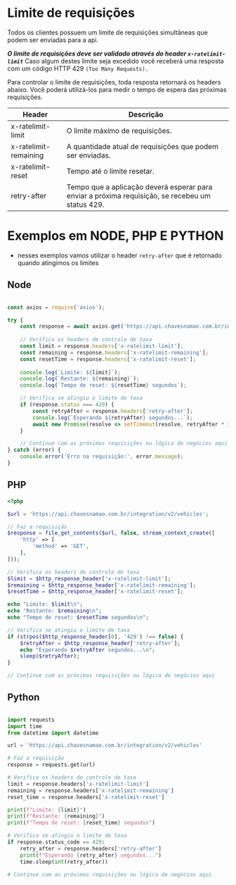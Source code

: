# Limite de requisições
Todos os clientes possuem um limite de requisições simultâneas que podem ser enviadas para a api.

<b>*O limite de requisições deve ser validado através do header `x-ratelimit-limit`*</b>
Caso algum destes limite seja excedido você receberá uma resposta com um código HTTP 429 `(Too Many Requests).`

Para controlar o limite de requisições, toda resposta retornará os headers abaixo. Você poderá utilizá-los para medir o tempo de espera das próximas requisições.

| Header | Descrição |
| --- | --- |
| x-ratelimit-limit | O limite máximo de requisições. |
| x-ratelimit-remaining | A quantidade atual de requisições que podem ser enviadas. |
| x-ratelimit-reset | Tempo até o limite resetar. |
| retry-after | Tempo que a aplicação deverá esperar para enviar a próxima requisição, se recebeu um status 429. |


# Exemplos em NODE, PHP E PYTHON
- nesses exemplos vamos utilizar o header `retry-after` que é retornado quando atingimos os limites

## Node
```javascript

const axios = require('axios');

try {
    const response = await axios.get('https://api.chavesnamao.com.br/integration/v2/vehicles');
    
    // Verifica os headers de controle de taxa
    const limit = response.headers['x-ratelimit-limit'];
    const remaining = response.headers['x-ratelimit-remaining'];
    const resetTime = response.headers['x-ratelimit-reset'];
    
    console.log(`Limite: ${limit}`);
    console.log(`Restante: ${remaining}`);
    console.log(`Tempo de reset: ${resetTime} segundos`);

    // Verifica se atingiu o limite de taxa
    if (response.status === 429) {
        const retryAfter = response.headers['retry-after'];
        console.log(`Esperando ${retryAfter} segundos...`);
        await new Promise(resolve => setTimeout(resolve, retryAfter * 1000));
    }

    // Continue com as próximas requisições ou lógica de negócios aqui
} catch (error) {
    console.error('Erro na requisição:', error.message);
}

```

## PHP
```php
<?php

$url = 'https://api.chavesnamao.com.br/integration/v2/vehicles';

// Faz a requisição
$response = file_get_contents($url, false, stream_context_create([
    'http' => [
        'method' => 'GET',
    ],
]));

// Verifica os headers de controle de taxa
$limit = $http_response_header['x-ratelimit-limit'];
$remaining = $http_response_header['x-ratelimit-remaining'];
$resetTime = $http_response_header['x-ratelimit-reset'];

echo "Limite: $limit\n";
echo "Restante: $remaining\n";
echo "Tempo de reset: $resetTime segundos\n";

// Verifica se atingiu o limite de taxa
if (strpos($http_response_header[0], '429') !== false) {
    $retryAfter = $http_response_header['retry-after'];
    echo "Esperando $retryAfter segundos...\n";
    sleep($retryAfter);
}

// Continue com as próximas requisições ou lógica de negócios aqui

```

## Python
```python

import requests
import time
from datetime import datetime

url = 'https://api.chavesnamao.com.br/integration/v2/vehicles'

# Faz a requisição
response = requests.get(url)

# Verifica os headers de controle de taxa
limit = response.headers['x-ratelimit-limit']
remaining = response.headers['x-ratelimit-remaining']
reset_time = response.headers['x-ratelimit-reset']

print(f"Limite: {limit}")
print(f"Restante: {remaining}")
print(f"Tempo de reset: {reset_time} segundos")

# Verifica se atingiu o limite de taxa
if response.status_code == 429:
    retry_after = response.headers['retry-after']
    print(f"Esperando {retry_after} segundos...")
    time.sleep(int(retry_after))

# Continue com as próximas requisições ou lógica de negócios aqui

```